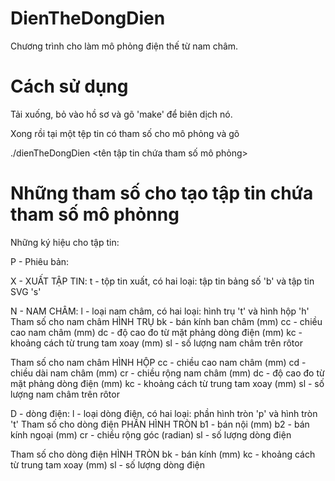 # DienTheDongDien
Chương trình cho làm mô phỏng điện thế từ nam châm. 

# Cách sử dụng
Tải xuống, bỏ vào hồ sơ và gõ 'make' để biên dịch nó.

Xong rồi tại một tệp tin có tham số cho mô phỏng và gõ

 ./dienTheDongDien <tên tập tin chứa tham số mô phỏng>

# Những tham số cho tạo tập tin chứa tham số mô phỏnng
Những ký hiệu cho tập tin:

  P - Phiêu bản:

  X - XUẤT TẬP TIN:
    t - tộp tin xuất, có hai loại: tập tin bảng số 'b' và tập tin SVG 's'

  N - NAM CHÂM:
    l - loại nam châm, có hai loại: hình trụ 't' và hình hộp 'h'
  Tham số cho nam châm HÌNH TRỤ
    bk - bán kính ban châm (mm)
    cc - chiều cao nam châm (mm)
    dc - độ cao đo từ mặt phảng dòng điện (mm)
    kc - khoảng cách từ trung tam xoay (mm)
    sl - số lượng nam châm trên rôtor

  Tham số cho nam châm HÌNH HỘP
    cc - chiều cao nam châm (mm)
    cd - chiều dài nam châm (mm)
    cr - chiều rộng nam châm (mm)
    dc - độ cao đo từ mặt phảng dòng điện (mm)
    kc - khoảng cách từ trung tam xoay (mm)
    sl - số lượng nam châm trên rôtor


  D - dòng điện:
    l - loại dòng điện, có hai loại: phần hình tròn 'p' và hình tròn 't'
  Tham số cho dòng điện PHẦN HÌNH TRÒN
    b1 - bán nội (mm)
    b2 - bán kính ngoại (mm)
    cr - chiều rộng góc (radian)
    sl - số lượng dòng điện

  Tham số cho dòng điện HÌNH TRÒN
    bk - bán kính (mm)
    kc - khoảng cách từ trung tam xoay (mm)
    sl - số lượng dòng điện

